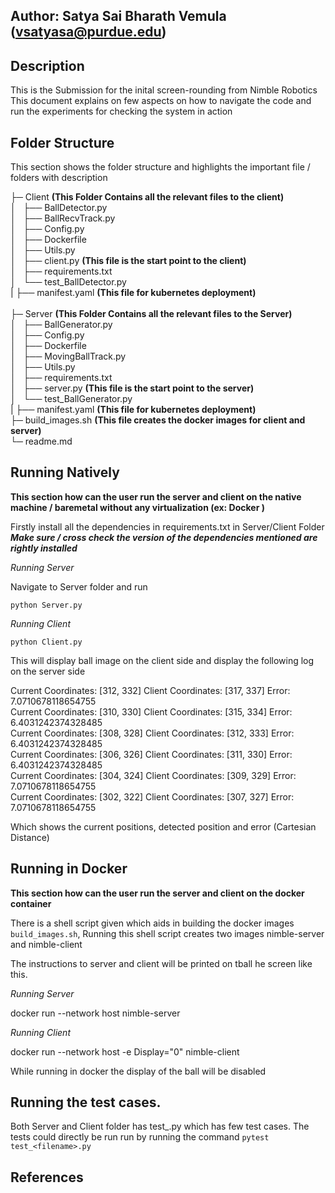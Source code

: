 ## Author: Satya Sai Bharath Vemula (vsatyasa@purdue.edu)


## Description

This is the Submission for the inital screen-rounding from Nimble Robotics
This document explains on few aspects on how to navigate the code and run the experiments for checking the system in action


## Folder Structure

This section shows the folder structure and highlights the important file / folders with description

├─ Client **(This Folder Contains all the relevant files to the client)** <br>
│   ├── BallDetector.py <br>
│   ├── BallRecvTrack.py <br>
│   ├── Config.py <br>
│   ├── Dockerfile <br>
│   ├── Utils.py <br>
│   ├── client.py **(This file is the start point to the client)** <br>
│   ├── requirements.txt <br>
│   └── test_BallDetector.py <br>
|   ├── manifest.yaml  **(This file for kubernetes deployment)** <br>       
├─ Server **(This Folder Contains all the relevant files to the Server)** <br>
│   ├── BallGenerator.py <br>
│   ├── Config.py <br>
│   ├── Dockerfile <br>
│   ├── MovingBallTrack.py <br>
│   ├── Utils.py <br>
│   ├── requirements.txt <br>
│   ├── server.py **(This file is the start point to the server)** <br>
│   └── test_BallGenerator.py <br>
|   ├── manifest.yaml  **(This file for kubernetes deployment)** <br>
├─ build_images.sh **(This file creates the docker images for client and server)** <br>
└─ readme.md <br>


## Running Natively

**This section how can the user run the server and client on the native machine / baremetal without any virtualization (ex: Docker )**

Firstly install all the dependencies in requirements.txt in Server/Client Folder 
***Make sure  / cross check the version of the dependencies mentioned are rightly installed***

_Running Server_

Navigate to Server folder and run

`python Server.py`

_Running Client_

`python Client.py`

This will display ball image on the client side and display the following log on the server side 

Current Coordinates: [312, 332] Client Coordinates: [317, 337] Error: 7.0710678118654755 <br>
Current Coordinates: [310, 330] Client Coordinates: [315, 334] Error: 6.4031242374328485 <br>
Current Coordinates: [308, 328] Client Coordinates: [312, 333] Error: 6.4031242374328485 <br>
Current Coordinates: [306, 326] Client Coordinates: [311, 330] Error: 6.4031242374328485 <br>
Current Coordinates: [304, 324] Client Coordinates: [309, 329] Error: 7.0710678118654755 <br>
Current Coordinates: [302, 322] Client Coordinates: [307, 327] Error: 7.0710678118654755 <br>

Which shows the current positions, detected position and error (Cartesian Distance)


## Running in Docker


**This section how can the user run the server and client on the docker container**

There is a shell script given which aids in building the docker images `build_images.sh`, Running this shell script creates two images
nimble-server and nimble-client

The instructions to server and client will be printed on tball he screen like this.

_Running Server_

docker run --network host nimble-server

_Running Client_

docker run --network host -e Display="0" nimble-client

While running in docker the display of the ball will be disabled


## Running the test cases.

Both Server and Client folder has test_<filename>.py which has few test cases.
The tests could directly be run run by running the command `pytest test_<filename>.py`

## References
